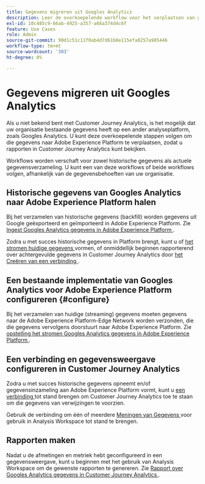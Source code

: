 ```yaml
---
title: Gegevens migreren uit Googles Analytics
description: Leer de overkoepelende workflow voor het verplaatsen van gegevens van Googles Analytics naar Adobe Experience Platform en het weergeven van rapporten in Customer Journey Analytics.
exl-id: 10c485c9-66ab-4925-a357-a66a374d4c6f
feature: Use Cases
role: Admin
source-git-commit: 90d1c51c11f0ab4d7d61b8e115efa8257a985446
workflow-type: tm+mt
source-wordcount: '303'
ht-degree: 0%

---
```


# Gegevens migreren uit Googles Analytics

Als u niet bekend bent met Customer Journey Analytics, is het mogelijk dat uw organisatie bestaande gegevens heeft op een ander analyseplatform, zoals Googles Analytics. U kunt deze overkoepelende stappen volgen om die gegevens naar Adobe Experience Platform te verplaatsen, zodat u rapporten in Customer Journey Analytics kunt bekijken.

Workflows worden verschaft voor zowel historische gegevens als actuele gegevensverzameling. U kunt een van deze workflows of beide workflows volgen, afhankelijk van de gegevensbehoeften van uw organisatie.

## Historische gegevens van Googles Analytics naar Adobe Experience Platform halen

Bij het verzamelen van historische gegevens (backfill) worden gegevens uit Google geëxporteerd en geïmporteerd in Adobe Experience Platform. Zie [ Ingest Googles Analytics gegevens in Adobe Experience Platform ](backfill.md).

Zodra u met succes historische gegevens in Platform brengt, kunt u of [ het stromen huidige gegevens ](streaming.md) vormen, of onmiddellijk beginnen rapporterend over achtergevulde gegevens in Customer Journey Analytics door [ het Creëren van een verbinding ](/help/connections/create-connection.md).

## Een bestaande implementatie van Googles Analytics voor Adobe Experience Platform configureren {#configure}

Bij het verzamelen van huidige (streaming) gegevens moeten gegevens naar de Adobe Experience Platform-Edge Network worden verzonden, die die gegevens vervolgens doorstuurt naar Adobe Experience Platform. Zie [ opstelling het stromen Googles Analytics gegevens in Adobe Experience Platform ](streaming.md).

## Een verbinding en gegevensweergave configureren in Customer Journey Analytics

Zodra u met succes historische gegevens opneemt en/of gegevensinzameling aan Adobe Experience Platform vormt, kunt u [ een verbinding ](/help/connections/create-connection.md) tot stand brengen om Customer Journey Analytics toe te staan om die gegevens van verwijzingen te voorzien.

Gebruik de verbinding om één of meerdere [ Meningen van Gegevens ](/help/data-views/create-dataview.md) voor gebruik in Analysis Workspace tot stand te brengen.

## Rapporten maken

Nadat u de afmetingen en metriek hebt geconfigureerd in een gegevensweergave, kunt u beginnen met het gebruik van Analysis Workspace om de gewenste rapporten te genereren. Zie [ Rapport over Googles Analytics gegevens in Customer Journey Analytics ](report.md).
